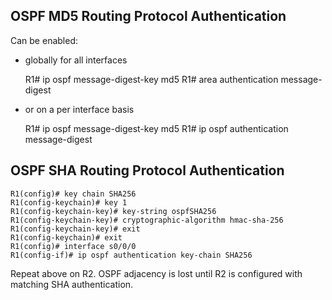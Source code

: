 OSPF MD5 Routing Protocol Authentication
----------------------------------------
Can be enabled:
* globally for all interfaces
  

	R1# ip ospf message-digest-key <key> md5 <password>
	R1# area <area-id> authentication message-digest

* or on a per interface basis
  

	R1# ip ospf message-digest-key <key> md5 <password>
	R1# ip ospf authentication message-digest



OSPF SHA Routing Protocol Authentication
----------------------------------------
    R1(config)# key chain SHA256
    R1(config-keychain)# key 1
    R1(config-keychain-key)# key-string ospfSHA256
    R1(config-keychain-key)# cryptographic-algorithm hmac-sha-256
    R1(config-keychain-key)# exit
    R1(config-keychain)# exit
    R1(config)# interface s0/0/0
    R1(config-if)# ip ospf authentication key-chain SHA256

Repeat above on R2. OSPF adjacency is lost until R2 is configured with matching SHA authentication.
